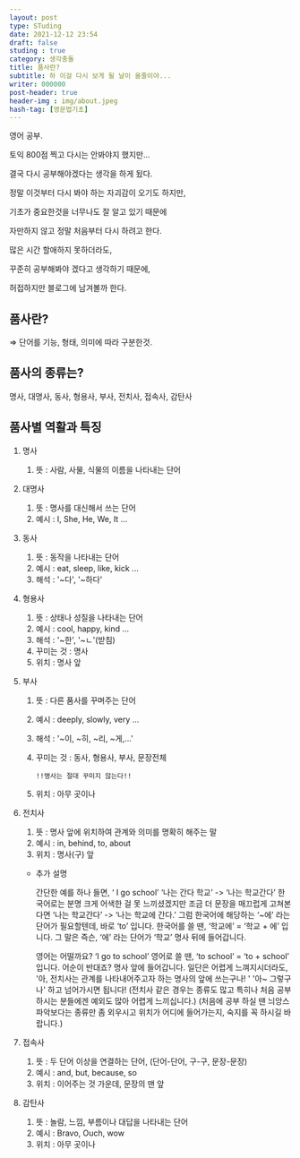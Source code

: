 ```yaml
---
layout: post
type: STuding
date: 2021-12-12 23:54
draft: false
studing : true
category: 생각충돌
title: 품사란?
subtitle: 하 이걸 다시 보게 될 날이 올줄이야...
writer: 000000
post-header: true
header-img : img/about.jpeg
hash-tag: [영문법기초]
---
```




영어 공부.

토익 800점 찍고 다시는 안봐야지 했지만...

결국 다시 공부해야겠다는 생각을 하게 됬다.

정말 이것부터 다시 봐야 하는 자괴감이 오기도 하지만,

기초가 중요한것을 너무나도 잘 알고 있기 때문에

자만하지 않고 정말 처음부터 다시 하려고 한다.

많은 시간 할애하지 못하더라도,

꾸준히 공부해봐야 겠다고 생각하기 때문에,

허접하지만 블로그에 남겨볼까 한다.



## 품사란?

⇒ 단어를 기능, 형태, 의미에 따라 구분한것.

## 품사의 종류는?

명사, 대명사, 동사, 형용사, 부사, 전치사, 접속사, 감탄사

## 품사별 역활과 특징

1. 명사

   1. 뜻 : 사람, 사물, 식물의 이름을 나타내는 단어

2. 대명사

   1. 뜻 : 명사를 대신해서 쓰는 단어
   2. 예시 : I, She, He, We, It ...

3. 동사

   1. 뜻 : 동작을 나타내는 단어
   2. 예시 : eat, sleep, like, kick ...
   3. 해석 : '~다', '~하다'

4. 형용사

   1. 뜻 : 상태나 성질을 나타내는 단어
   2. 예시 : cool, happy, kind ...
   3. 해석 : '~한', '~ㄴ'(받침)
   4. 꾸미는 것 : 명사
   5. 위치 : 명사 앞

5. 부사

   1. 뜻 : 다른 품사를 꾸며주는 단어

   2. 예시 : deeply, slowly, very ...

   3. 해석 : '~이, ~히, ~리, ~게,...'

   4. 꾸미는 것 : 동사, 형용사, 부사, 문장전체

      `!!명사는 절대 꾸미지 않는다!!`

   5. 위치 : 아무 곳이나

6. 전치사

   1. 뜻 : 명사 앞에 위치하여 관계와 의미를 명확히 해주는 말
   2. 예시 : in, behind, to, about
   3. 위치 : 명사(구) 앞

   - 추가 설명

     간단한 예를 하나 들면, ‘ I go school’ ‘나는 간다 학교’ -> ‘나는 학교간다’ 한국어로는 분명 크게 어색한 걸 못 느끼셨겠지만 조금 더 문장을 매끄럽게 고쳐본다면 ‘나는 학교간다’ -> ‘나는 학교에 간다.’ 그럼 한국어에 해당하는 ‘~에’ 라는 단어가 필요할텐데, 바로 ‘to’ 입니다. 한국어를 쓸 땐, ‘학교에’ = ‘학교 + 에’ 입니다. 그 말은 즉슨, ‘에’ 라는 단어가 ‘학교’ 명사 뒤에 들어갑니다.

     영어는 어떨까요? ‘I go to school’ 영어로 쓸 땐, ‘to school’ = ‘to + school’ 입니다. 어순이 반대죠? 명사 앞에 들어갑니다. 일단은 어렵게 느껴지시더라도, '아, 전치사는 관계를 나타내어주고자 하는 명사의 앞에 쓰는구나! ' '아~ 그렇구나' 하고 넘어가시면 됩니다! (전치사 같은 경우는 종류도 많고 특히나 처음 공부하시는 분들에겐 예외도 많아 어렵게 느끼십니다.) (처음에 공부 하실 땐 늬앙스 파악보다는 종류만 좀 외우시고 위치가 어디에 들어가는지, 숙지를 꼭 하시길 바랍니다.)

7. 접속사

   1. 뜻 : 두 단어 이상을 연결하는 단어, (단어-단어, 구-구, 문장-문장)
   2. 예시 : and, but, because, so
   3. 위치 : 이어주는 것 가운데, 문장의 맨 앞

8. 감탄사

   1. 뜻 : 놀람, 느낌, 부름이나 대답을 나타내는 단어
   2. 예시 : Bravo, Ouch, wow
   3. 위치 : 아무 곳이나